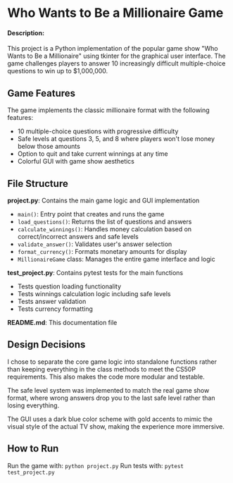# Who Wants to Be a Millionaire Game


#### Description:

This project is a Python implementation of the popular game show "Who Wants to Be a Millionaire" using tkinter for the graphical user interface. The game challenges players to answer 10 increasingly difficult multiple-choice questions to win up to $1,000,000.

## Game Features

The game implements the classic millionaire format with the following features:
- 10 multiple-choice questions with progressive difficulty
- Safe levels at questions 3, 5, and 8 where players won't lose money below those amounts
- Option to quit and take current winnings at any time
- Colorful GUI with game show aesthetics

## File Structure

**project.py**: Contains the main game logic and GUI implementation
- `main()`: Entry point that creates and runs the game
- `load_questions()`: Returns the list of questions and answers
- `calculate_winnings()`: Handles money calculation based on correct/incorrect answers and safe levels
- `validate_answer()`: Validates user's answer selection
- `format_currency()`: Formats monetary amounts for display
- `MillionaireGame` class: Manages the entire game interface and logic

**test_project.py**: Contains pytest tests for the main functions
- Tests question loading functionality
- Tests winnings calculation logic including safe levels
- Tests answer validation
- Tests currency formatting


**README.md**: This documentation file

## Design Decisions

I chose to separate the core game logic into standalone functions rather than keeping everything in the class methods to meet the CS50P requirements. This also makes the code more modular and testable.

The safe level system was implemented to match the real game show format, where wrong answers drop you to the last safe level rather than losing everything.

The GUI uses a dark blue color scheme with gold accents to mimic the visual style of the actual TV show, making the experience more immersive.

## How to Run

Run the game with: `python project.py`
Run tests with: `pytest test_project.py`